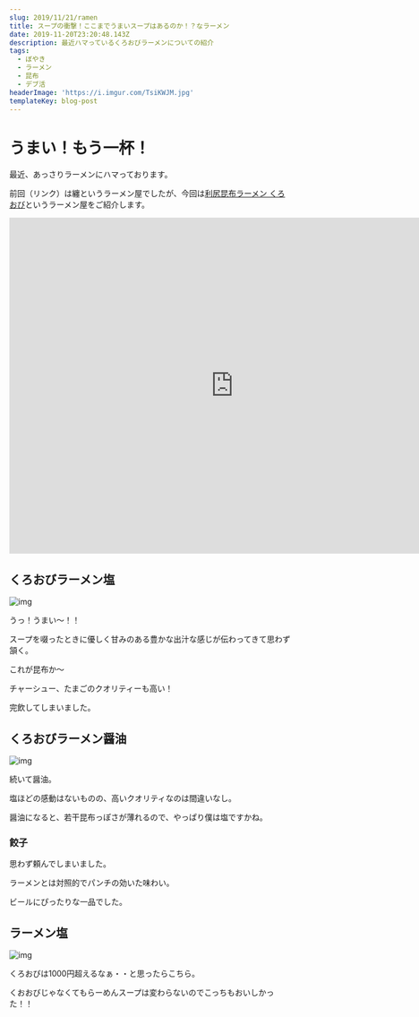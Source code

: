 ```yaml
---
slug: 2019/11/21/ramen
title: スープの衝撃！ここまでうまいスープはあるのか！？なラーメン
date: 2019-11-20T23:20:48.143Z
description: 最近ハマっているくろおびラーメンについての紹介
tags:
  - ぼやき
  - ラーメン
  - 昆布
  - デブ活
headerImage: 'https://i.imgur.com/TsiKWJM.jpg'
templateKey: blog-post
---
```

# うまい！もう一杯！

最近、あっさりラーメンにハマっております。

前回（リンク）は纏というラーメン屋でしたが、今回は[利尻昆布ラーメン くろおび](https://www.google.com/amp/s/s.tabelog.com/tokyo/A1308/A130802/13212916/top_amp/)というラーメン屋をご紹介します。

<iframe src="https://www.google.com/maps/embed?pb=!1m18!1m12!1m3!1d3241.376486049529!2d139.749979114211!3d35.66773073832172!2m3!1f0!2f0!3f0!3m2!1i1024!2i768!4f13.1!3m3!1m2!1s0x60188bc75e6295dd%3A0xa3f66882794d0de7!2z5Yip5bC75piG5biD44Op44O844Oh44OzIOOBj-OCjeOBiuOBsw!5e0!3m2!1sja!2sjp!4v1574341768475!5m2!1sja!2sjp" width="800" height="600" frameborder="0" style="border:0;" allowfullscreen=""></iframe>


## くろおびラーメン塩

![img](https://i.imgur.com/TsiKWJM.jpg)

うっ！うまい～！！

スープを啜ったときに優しく甘みのある豊かな出汁な感じが伝わってきて思わず頷く。

これが昆布か～

チャーシュー、たまごのクオリティーも高い！

完飲してしまいました。


## くろおびラーメン醤油

![img](https://i.imgur.com/7agAEdF.jpg)

続いて醤油。

塩ほどの感動はないものの、高いクオリティなのは間違いなし。

醤油になると、若干昆布っぽさが薄れるので、やっぱり僕は塩ですかね。

### 餃子

思わず頼んでしまいました。

ラーメンとは対照的でパンチの効いた味わい。

ビールにぴったりな一品でした。

## ラーメン塩

![img](https://i.imgur.com/TA3Ln56.jpg)

くろおびは1000円超えるなぁ・・と思ったらこちら。

くおおびじゃなくてもらーめんスープは変わらないのでこっちもおいしかった！！




